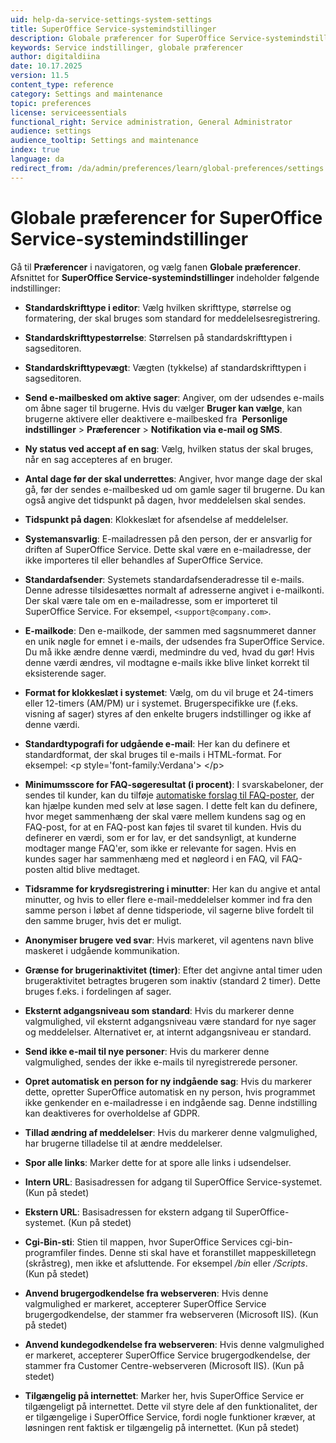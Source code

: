 ```yaml
---
uid: help-da-service-settings-system-settings
title: SuperOffice Service-systemindstillinger
description: Globale præferencer for SuperOffice Service-systemindstillinger
keywords: Service indstillinger, globale præferencer
author: digitaldiina
date: 10.17.2025
version: 11.5
content_type: reference
category: Settings and maintenance
topic: preferences
license: serviceessentials
functional_right: Service administration, General Administrator
audience: settings
audience_tooltip: Settings and maintenance
index: true
language: da
redirect_from: /da/admin/preferences/learn/global-preferences/settings
---
```


# Globale præferencer for SuperOffice Service-systemindstillinger

Gå til <i class="ph ph-gear" aria-hidden="true"></i> **Præferencer** i navigatoren, og vælg fanen **Globale præferencer**. Afsnittet for **SuperOffice Service-systemindstillinger** indeholder følgende indstillinger:

* **Standardskrifttype i editor**: Vælg hvilken skrifttype, størrelse og formatering, der skal bruges som standard for meddelelsesregistrering.

* **Standardskrifttypestørrelse**: Størrelsen på standardskrifttypen i sagseditoren.

* **Standardskrifttypevægt**: Vægten (tykkelse) af standardskrifttypen i sagseditoren.

* **Send e-mailbesked om aktive sager**: Angiver, om der udsendes e-mails om åbne sager til brugerne. Hvis du vælger **Bruger kan vælge**, kan brugerne aktivere eller deaktivere e-mailbesked fra <i class="ph ph-user-circle" aria-hidden="true"></i> **Personlige indstillinger** > **Præferencer** > **Notifikation via e-mail og SMS**.

* **Ny status ved accept af en sag**: Vælg, hvilken status der skal bruges, når en sag accepteres af en bruger.

* **Antal dage før der skal underrettes**: Angiver, hvor mange dage der skal gå, før der sendes e-mailbesked ud om gamle sager til brugerne. Du kan også angive det tidspunkt på dagen, hvor meddelelsen skal sendes.

* **Tidspunkt på dagen**: Klokkeslæt for afsendelse af meddelelser.

* **Systemansvarlig**: E-mailadressen på den person, der er ansvarlig for driften af SuperOffice Service. Dette skal være en e-mailadresse, der ikke importeres til eller behandles af SuperOffice Service.

* **Standardafsender**: Systemets standardafsenderadresse til e-mails. Denne adresse tilsidesættes normalt af adresserne angivet i e-mailkonti. Der skal være tale om en e-mailadresse, som er importeret til SuperOffice Service. For eksempel, `<support@company.com>`.

* **E-mailkode**: Den e-mailkode, der sammen med sagsnummeret danner en unik nøgle for emnet i e-mails, der udsendes fra SuperOffice Service. Du må ikke ændre denne værdi, medmindre du ved, hvad du gør! Hvis denne værdi ændres, vil modtagne e-mails ikke blive linket korrekt til eksisterende sager.

* **Format for klokkeslæt i systemet**: Vælg, om du vil bruge et 24-timers eller 12-timers (AM/PM) ur i systemet. Brugerspecifikke ure (f.eks. visning af sager) styres af den enkelte brugers indstillinger og ikke af denne værdi.

* **Standardtypografi for udgående e-mail**: Her kan du definere et standardformat, der skal bruges til e-mails i HTML-format. For eksempel: &lt;p style='font-family:Verdana'&gt; &lt;/p&gt;

* **Minimumsscore for FAQ-søgeresultat (i procent)**: I svarskabeloner, der sendes til kunder, kan du tilføje [automatiske forslag til FAQ-poster][1], der kan hjælpe kunden med selv at løse sagen. I dette felt kan du definere, hvor meget sammenhæng der skal være mellem kundens sag og en FAQ-post, for at en FAQ-post kan føjes til svaret til kunden. Hvis du definerer en værdi, som er for lav, er det sandsynligt, at kunderne modtager mange FAQ'er, som ikke er relevante for sagen. Hvis en kundes sager har sammenhæng med et nøgleord i en FAQ, vil FAQ-posten altid blive medtaget.

* **Tidsramme for krydsregistrering i minutter**: Her kan du angive et antal minutter, og hvis to eller flere e-mail-meddelelser kommer ind fra den samme person i løbet af denne tidsperiode, vil sagerne blive fordelt til den samme bruger, hvis det er muligt.

* **Anonymiser brugere ved svar**: Hvis markeret, vil agentens navn blive maskeret i udgående kommunikation.

* **Grænse for brugerinaktivitet (timer)**: Efter det angivne antal timer uden brugeraktivitet betragtes brugeren som inaktiv (standard 2 timer). Dette bruges f.eks. i fordelingen af sager.

* **Eksternt adgangsniveau som standard**: Hvis du markerer denne valgmulighed, vil eksternt adgangsniveau være standard for nye sager og meddelelser. Alternativet er, at internt adgangsniveau er standard.

* **Send ikke e-mail til nye personer**: Hvis du markerer denne valgmulighed, sendes der ikke e-mails til nyregistrerede personer.

* **Opret automatisk en person for ny indgående sag**: Hvis du markerer dette, opretter SuperOffice automatisk en ny person, hvis programmet ikke genkender en e-mailadresse i en indgående sag. Denne indstilling kan deaktiveres for overholdelse af GDPR.

* **Tillad ændring af meddelelser**: Hvis du markerer denne valgmulighed, har brugerne tilladelse til at ændre meddelelser.

* **Spor alle links**: Marker dette for at spore alle links i udsendelser.

* **Intern URL**: Basisadressen for adgang til SuperOffice Service-systemet. (Kun på stedet)

* **Ekstern URL**: Basisadressen for ekstern adgang til SuperOffice-systemet. (Kun på stedet)

* **Cgi-Bin-sti**: Stien til mappen, hvor SuperOffice Services cgi-bin-programfiler findes. Denne sti skal have et foranstillet mappeskilletegn (skråstreg), men ikke et afsluttende. For eksempel */bin* eller */Scripts*. (Kun på stedet)

* **Anvend brugergodkendelse fra webserveren**: Hvis denne valgmulighed er markeret, accepterer SuperOffice Service brugergodkendelse, der stammer fra webserveren (Microsoft IIS). (Kun på stedet)

* **Anvend kundegodkendelse fra webserveren**: Hvis denne valgmulighed er markeret, accepterer SuperOffice Service brugergodkendelse, der stammer fra Customer Centre-webserveren (Microsoft IIS). (Kun på stedet)

* **Tilgængelig på internettet**: Marker her, hvis SuperOffice Service er tilgængeligt på internettet. Dette vil styre dele af den funktionalitet, der er tilgængelige i SuperOffice Service, fordi nogle funktioner kræver, at løsningen rent faktisk er tilgængelig på internettet. (Kun på stedet)

<!-- Referenced links -->
[1]: ../../knowledge-base/learn/reply-templates/create.md#faq
